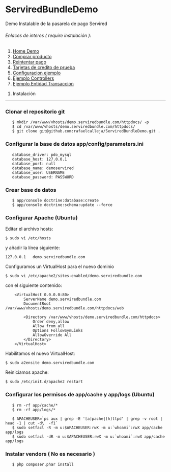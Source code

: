ServiredBundleDemo
==================

Demo Instalable de la pasarela de pago Servired 

######  Enlaces de interes ( require instalación ):

 1.  [Home Demo](http://demo.serviredbundle.com/demo/)
 2.  [Comprar producto](http://demo.serviredbundle.com/demo/product)
 3.  [Reintentar pago](http://demo.serviredbundle.com/demo/retrypayment)
 4.  [Tarjetas de credito de prueba](https://github.com/rafaelcalleja/ServiredBundle/blob/master/Resources/doc/test_credit_card.rst)
 5.  [Configuracion ejemplo](https://github.com/rafaelcalleja/ServiredBundle/blob/master/Resources/doc/config.dist.yml)
 6.  [Ejemplo Controllers](https://github.com/rafaelcalleja/ServiredBundleDemo/blob/master/src/Acme/DemoBundle/Controller/DemoController.php)
 7.  [Ejemplo Entidad Transaccion](https://github.com/rafaelcalleja/ServiredBundleDemo/blob/master/src/Acme/DemoBundle/Entity/Sale.php)
 

1) Instalación
--------------------------------

### Clonar el repositorio git
       $ mkdir /var/www/vhosts/demo.serviredbundle.com/httpdocs/ -p
       $ cd /var/www/vhosts/demo.serviredbundle.com/httpdocs/
       $ git clone git@github.com:rafaelcalleja/ServiredBundleDemo.git .
       
### Configurar la base de datos app/config/parameters.ini

       database_driver: pdo_mysql
       database_host: 127.0.0.1
       database_port: null
       database_name: demoservired
       database_user: USERNAME
       database_password: PASSWORD
       
### Crear base de datos
       
       $ app/console doctrine:database:create
       $ app/console doctrine:schema:update --force
       
### Configurar Apache (Ubuntu)

Editar el archivo hosts:

	$ sudo vi /etc/hosts

y añadir la línea siguiente:

	127.0.0.1   demo.serviredbundle.com

Configuramos un VirtualHost para el nuevo dominio

	$ sudo vi /etc/apache2/sites-enabled/demo.serviredbundle.com

con el siguiente contenido:

        <VirtualHost 0.0.0.0:80>
            ServerName demo.serviredbundle.com
            DocumentRoot /var/www/vhosts/demo.serviredbundle.com/httpdocs/web
            
            <Directory /var/www/vhosts/demo.serviredbundle.com/httpdocs>
                Order deny,allow
                Allow from all
                Options FollowSymLinks
                AllowOverride All
            </Directory>
        </VirtualHost>

Habilitamos el nuevo VirtualHost:

	$ sudo a2ensite demo.serviredbundle.com

Reiniciamos apache:

	$ sudo /etc/init.d/apache2 restart

### Configurar los permisos de app/cache y app/logs (Ubuntu)

       $ rm -rf app/cache/*
       $ rm -rf app/logs/*

       $ APACHEUSER=`ps aux | grep -E '[a]pache|[h]ttpd' | grep -v root | head -1 | cut -d\  -f1`
       $ sudo setfacl -R -m u:$APACHEUSER:rwX -m u:`whoami`:rwX app/cache app/logs
       $ sudo setfacl -dR -m u:$APACHEUSER:rwX -m u:`whoami`:rwX app/cache app/logs

### Instalar vendors ( No es necesario )
       
       $ php composer.phar install
